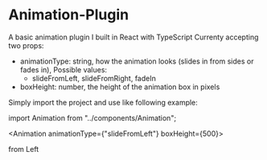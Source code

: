 # Animation-Plugin
A basic animation plugin I built in React with TypeScript
Currenty accepting two props:
  - animationType: string, how the animation looks (slides in from sides or fades in), Possible values:
       -  slideFromLeft, slideFromRight, fadeIn
  - boxHeight: number, the height of the animation box in pixels

Simply import the project and use like following example:

import Animation from "../components/Animation";

<Animation animationType={"slideFromLeft"} boxHeight={500}>
     <div className={style.slideIn}>from Left</div>
</Animation>
